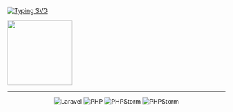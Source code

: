 [![Typing SVG](https://readme-typing-svg.herokuapp.com?color=777BB4&lines=I+really+love+PHP)](https://git.io/typing-svg)


<img align="center" src="https://github.com/LinkZzZzZZz/LinkZzZzZZz/assets/113850575/3ca69612-c0d6-464b-8822-8f14bf6f4a23" width="150px" />

<hr>
<div align="center">
    <img src="https://img.shields.io/badge/Laravel-black?style=for-the-badge&logo=laravel&logoColor=white" alt="Laravel">
    <img src="https://img.shields.io/badge/PHP-777BB4?style=for-the-badge&logo=php&logoColor=white" alt="PHP">
    <img src="http://img.shields.io/badge/-PHPStorm-181717?style=for-the-badge&logo=phpstorm&logoColor=white" alt="PHPStorm">
    <img src="http://img.shields.io/badge/-Docker-181717?style=for-the-badge&logo=phpstorm&logoColor=white" alt="PHPStorm">
</div>
